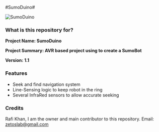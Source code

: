#SumoDuino#

![SumoDuino](http://www.fingertechrobotics.com/prodimages/kits/Rhino_top.png)

### What is this repository for?
**Project Name: SumoDuino**

**Project Summary: AVR based project using to create a SumoBot**

**Version: 1.1**

### Features
* Seek and find navigation system
* Line-Sensing logic to keep robot in the ring
* Several InfraRed sensors to allow accurate seeking


### Credits
Rafi Khan, I am the owner and main contributor to this repository.
Email: zetoslab@gmail.com
